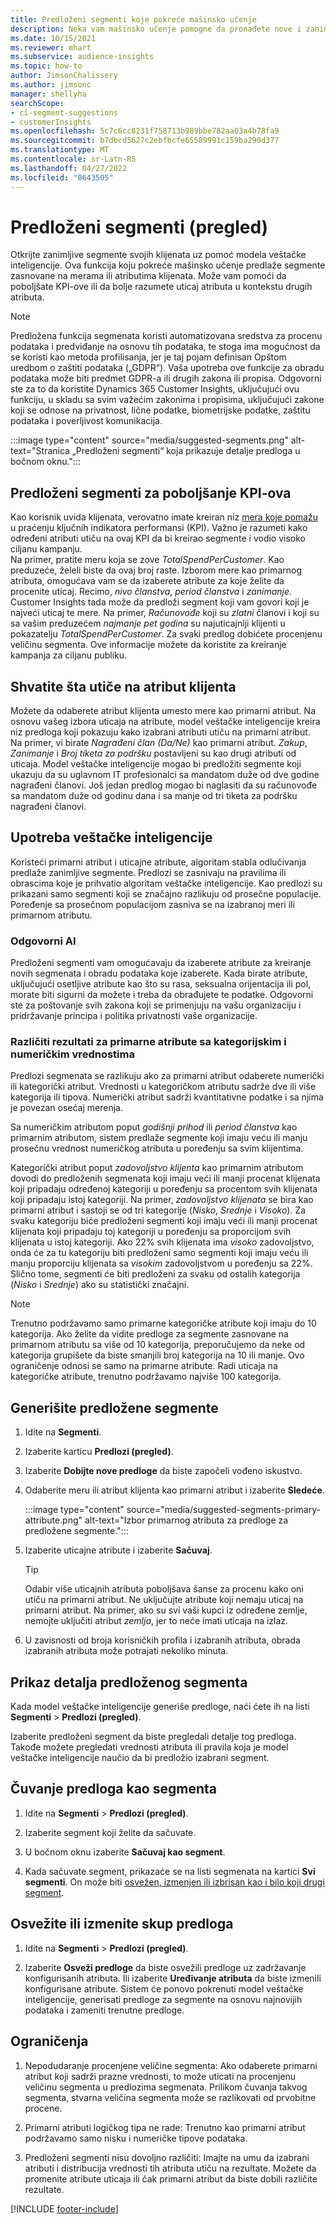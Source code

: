 ```yaml
---
title: Predloženi segmenti koje pokreće mašinsko učenje
description: Neka vam mašinsko učenje pomogne da pronađete nove i zanimljive segmente zasnovane na atributima klijenata.
ms.date: 10/15/2021
ms.reviewer: mhart
ms.subservice: audience-insights
ms.topic: how-to
author: JimsonChalissery
ms.author: jimsonc
manager: shellyha
searchScope:
- ci-segment-suggestions
- customerInsights
ms.openlocfilehash: 5c7c6cc8231f758713b989bbe782aa03a4b78fa9
ms.sourcegitcommit: b7dbcd5627c2ebfbcfe65589991c159ba290d377
ms.translationtype: MT
ms.contentlocale: sr-Latn-RS
ms.lasthandoff: 04/27/2022
ms.locfileid: "8643505"
---
```

# <a name="suggested-segments-preview"></a>Predloženi segmenti (pregled)

Otkrijte zanimljive segmente svojih klijenata uz pomoć modela veštačke inteligencije. Ova funkcija koju pokreće mašinsko učenje predlaže segmente zasnovane na merama ili atributima klijenata. Može vam pomoći da poboljšate KPI-ove ili da bolje razumete uticaj atributa u kontekstu drugih atributa. 

> [!NOTE]
> Predložena funkcija segmenata koristi automatizovana sredstva za procenu podataka i predviđanje na osnovu tih podataka, te stoga ima mogućnost da se koristi kao metoda profilisanja, jer je taj pojam definisan Opštom uredbom o zaštiti podataka („GDPR“). Vaša upotreba ove funkcije za obradu podataka može biti predmet GDPR-a ili drugih zakona ili propisa. Odgovorni ste za to da koristite Dynamics 365 Customer Insights, uključujući ovu funkciju, u skladu sa svim važećim zakonima i propisima, uključujući zakone koji se odnose na privatnost, lične podatke, biometrijske podatke, zaštitu podataka i poverljivost komunikacija.

:::image type="content" source="media/suggested-segments.png" alt-text="Stranica „Predloženi segmenti“ koja prikazuje detalje predloga u bočnom oknu.":::

## <a name="suggested-segments-to-improve-your-kpis"></a>Predloženi segmenti za poboljšanje KPI-ova

Kao korisnik uvida klijenata, verovatno imate kreiran niz [mera koje pomažu](measures.md) u praćenju ključnih indikatora performansi (KPI). Važno je razumeti kako određeni atributi utiču na ovaj KPI da bi kreirao segmente i vodio visoko ciljanu kampanju.   
Na primer, pratite meru koja se zove *TotalSpendPerCustomer*. Kao preduzeće, želeli biste da ovaj broj raste. Izborom mere kao primarnog atributa, omogućava vam se da izaberete atribute za koje želite da procenite uticaj. Recimo, *nivo članstva*, *period članstva* i *zanimanje*. Customer Insights tada može da predloži segment koji vam govori koji je najveći uticaj te mere. Na primer, *Računovođe* koji su *zlatni* članovi i koji su sa vašim preduzećem *najmanje pet godina* su najuticajniji klijenti u pokazatelju *TotalSpendPerCustomer*. Za svaki predlog dobićete procenjenu veličinu segmenta. Ove informacije možete da koristite za kreiranje kampanja za ciljanu publiku.

## <a name="understand-what-influences-a-customer-attribute"></a>Shvatite šta utiče na atribut klijenta

Možete da odaberete atribut klijenta umesto mere kao primarni atribut. Na osnovu vašeg izbora uticaja na atribute, model veštačke inteligencije kreira niz predloga koji pokazuju kako izabrani atributi utiču na primarni atribut.   
Na primer, vi birate *Nagrađeni član (Da/Ne)* kao primarni atribut. *Zakup*, *Zanimanje* i *Broj tiketa za podršku* postavljeni su kao drugi atributi od uticaja. Model veštačke inteligencije mogao bi predložiti segmente koji ukazuju da su uglavnom IT profesionalci sa mandatom duže od dve godine nagrađeni članovi. Još jedan predlog mogao bi naglasiti da su računovođe sa mandatom duže od godinu dana i sa manje od tri tiketa za podršku nagrađeni članovi. 

## <a name="artificial-intelligence-usage"></a>Upotreba veštačke inteligencije

Koristeći primarni atribut i uticajne atribute, algoritam stabla odlučivanja predlaže zanimljive segmente. Predlozi se zasnivaju na pravilima ili obrascima koje je prihvatio algoritam veštačke inteligencije. Kao predlozi su prikazani samo segmenti koji se značajno razlikuju od prosečne populacije. Poređenje sa prosečnom populacijom zasniva se na izabranoj meri ili primarnom atributu.

### <a name="responsible-ai"></a>Odgovorni AI

Predloženi segmenti vam omogućavaju da izaberete atribute za kreiranje novih segmenata i obradu podataka koje izaberete. Kada birate atribute, uključujući osetljive atribute kao što su rasa, seksualna orijentacija ili pol, morate biti sigurni da možete i treba da obrađujete te podatke. Odgovorni ste za poštovanje svih zakona koji se primenjuju na vašu organizaciju i pridržavanje principa i politika privatnosti vaše organizacije.

### <a name="different-results-for-primary-attributes-with-categorical-and-numeric-values"></a>Različiti rezultati za primarne atribute sa kategorijskim i numeričkim vrednostima

Predlozi segmenata se razlikuju ako za primarni atribut odaberete numerički ili kategorički atribut. Vrednosti u kategoričkom atributu sadrže dve ili više kategorija ili tipova. Numerički atribut sadrži kvantitativne podatke i sa njima je povezan osećaj merenja.

Sa numeričkim atributom poput *godišnji prihod* ili *period članstva* kao primarnim atributom, sistem predlaže segmente koji imaju veću ili manju prosečnu vrednost numeričkog atributa u poređenju sa svim klijentima.

Kategorički atribut poput *zadovoljstvo klijenta* kao primarnim atributom dovodi do predloženih segmenata koji imaju veći ili manji procenat klijenata koji pripadaju određenoj kategoriji u poređenju sa procentom svih klijenata koji pripadaju istoj kategoriji. Na primer, *zadovoljstvo klijenata* se bira kao primarni atribut i sastoji se od tri kategorije (*Nisko*, *Srednje* i *Visoko*). Za svaku kategoriju biće predloženi segmenti koji imaju veći ili manji procenat klijenata koji pripadaju toj kategoriji u poređenju sa proporcijom svih klijenata u istoj kategoriji. Ako 22% svih klijenata ima *visoko* zadovoljstvo, onda će za tu kategoriju biti predloženi samo segmenti koji imaju veću ili manju proporciju klijenata sa *visokim* zadovoljstvom u poređenju sa 22%. Slično tome, segmenti će biti predloženi za svaku od ostalih kategorija (*Nisko* i *Srednje*) ako su statistički značajni.

> [!NOTE]
> Trenutno podržavamo samo primarne kategoričke atribute koji imaju do 10 kategorija. Ako želite da vidite predloge za segmente zasnovane na primarnom atributu sa više od 10 kategorija, preporučujemo da neke od kategorija grupišete da biste smanjili broj kategorija na 10 ili manje. Ovo ograničenje odnosi se samo na primarne atribute. Radi uticaja na kategoričke atribute, trenutno podržavamo najviše 100 kategorija.

## <a name="generate-suggested-segments"></a>Generišite predložene segmente

1. Idite na **Segmenti**.

1. Izaberite karticu **Predlozi (pregled)**.

1. Izaberite **Dobijte nove predloge** da biste započeli vođeno iskustvo.

1. Odaberite meru ili atribut klijenta kao primarni atribut i izaberite **Sledeće**.

   :::image type="content" source="media/suggested-segments-primary-attribute.png" alt-text="Izbor primarnog atributa za predloge za predložene segmente.":::

1. Izaberite uticajne atribute i izaberite **Sačuvaj**.
   
   > [!TIP]
   > Odabir više uticajnih atributa poboljšava šanse za procenu kako oni utiču na primarni atribut. Ne uključujte atribute koji nemaju uticaj na primarni atribut. Na primer, ako su svi vaši kupci iz određene zemlje, nemojte uključiti atribut *zemlja*, jer to neće imati uticaja na izlaz.

1. U zavisnosti od broja korisničkih profila i izabranih atributa, obrada izabranih atributa može potrajati nekoliko minuta. 

## <a name="view-details-of-a-suggested-segment"></a>Prikaz detalja predloženog segmenta

Kada model veštačke inteligencije generiše predloge, naći ćete ih na listi **Segmenti** > **Predlozi (pregled)**.
 
Izaberite predloženi segment da biste pregledali detalje tog predloga. Takođe možete pregledati vrednosti atributa ili pravila koja je model veštačke inteligencije naučio da bi predložio izabrani segment.

## <a name="save-a-suggestion-as-a-segment"></a>Čuvanje predloga kao segmenta

1. Idite na **Segmenti** > **Predlozi (pregled)**.

1. Izaberite segment koji želite da sačuvate. 

1. U bočnom oknu izaberite **Sačuvaj kao segment**. 

1. Kada sačuvate segment, prikazaće se na listi segmenata na kartici **Svi segmenti**. On može biti [osvežen, izmenjen ili izbrisan kao i bilo koji drugi segment](segments.md).

## <a name="refresh-or-edit-a-set-of-suggestions"></a>Osvežite ili izmenite skup predloga

1. Idite na **Segmenti** > **Predlozi (pregled)**.

1. Izaberite **Osveži predloge** da biste osvežili predloge uz zadržavanje konfigurisanih atributa. Ili izaberite **Uređivanje atributa** da biste izmenili konfigurisane atribute. Sistem će ponovo pokrenuti model veštačke inteligencije, generisati predloge za segmente na osnovu najnovijih podataka i zameniti trenutne predloge.

## <a name="limitations"></a>Ograničenja

1. Nepodudaranje procenjene veličine segmenta: Ako odaberete primarni atribut koji sadrži prazne vrednosti, to može uticati na procenjenu veličinu segmenta u predlozima segmenata. Prilikom čuvanja takvog segmenta, stvarna veličina segmenta može se razlikovati od prvobitne procene.
 
2. Primarni atributi logičkog tipa ne rade: Trenutno kao primarni atribut podržavamo samo nisku i numeričke tipove podataka.

3. Predloženi segmenti nisu dovoljno različiti: Imajte na umu da izabrani atributi i distribucija vrednosti tih atributa utiču na rezultate. Možete da promenite atribute uticaja ili čak primarni atribut da biste dobili različite rezultate.



[!INCLUDE [footer-include](includes/footer-banner.md)]